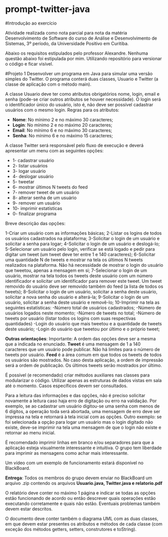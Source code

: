 # prompt-twitter-java

#Introdução ao exercício

Atividade realizada como nota parcial para nota da matéria Desenvolvimento de Software do curso de Análise e Desenvolvimento de Sistemas, 3º período, da Universidade Positivo em Curitiba.

Abaixo os requisitos estipulados pelo professor Alexandre. Nenhuma questão abaixo foi estipulada por mim. Utilizando repositório para versionar o código e ficar visível.


#Projeto 1
Desenvolver um programa em Java para simular uma versão simples do Twitter. O programa
conterá duas classes, Usuario e Twitter (a classe de aplicação com o método main).

A classe Usuario deve ter como atributos obrigatórios nome, login, email e senha (pode-se criar
outros atributos se houver necessidade). O login será o identificador único do usuário, isto é, não
deve ser possível cadastrar usuários com o mesmo login.
Regras para os atributos:
* **Nome**: No mínimo 2 e no máximo 30 caracteres;
* **Login**: No mínimo 2 e no máximo 20 caracteres;
* **Email**: No mínimo 6 e no máximo 30 caracteres;
* **Senha**: No mínimo 6 e no máximo 15 caracteres;


A classe Twitter será responsável pelo fluxo de execução e deverá apresentar um menu com as
seguintes opções:

* 1- cadastrar usuário
* 2- listar usuários
* 3- logar usuário
* 4- deslogar usuário
* 5- tweetar
* 6- mostrar últimos N tweets do feed
* 7- remover tweet de um usuário
* 8- alterar senha de um usuário
* 9- remover um usuário
* 10- imprimir estatísticas
* 0- finalizar programa

Breve descrição das opções:

1-Criar um usuário com as informações básicas;
2-Listar os logins de todos os usuários cadastrados na plataforma;
3-Solicitar o login de um usuário e solicitar a senha para logar;
4-Solicitar o login de um usuário e deslogá-lo;
5-Selecionar um usuário pelo login, verificar se está logado e pedir para digitar um tweet (um tweet
deve ter entre 1 e 140 caracteres);
6-Solicitar uma quantidade N de tweets e mostrar na tela os últimos N tweets realizados na
plataforma. Não há necessidade de mostrar o login do usuário que tweetou, apenas a mensagem em
si;
7-Selecionar o login de um usuário, mostrar na tela todos os tweets deste usuário com um número
identificador e solicitar um identificador para remover este tweet. Um tweet removido do usuário
deve ser removido também do feed (a lista de todos os tweets);
8-Solicitar o login de um usuário, solicitar a senha deste usuário, solicitar a nova senha do usuário e
alterá-la;
9-Solicitar o login de um usuário, solicitar a senha deste usuário e removê-lo;
10-Imprimir na tela as seguintes estatísticas:
-Número total de usuários cadastrados;
-Número de usuários logados neste momento;
-Número de tweets no total;
-Número de tweets por usuário (listar todos os logins com suas respectivas quantidades)
-Login do usuário que mais tweetou e a quantidade de tweets deste usuário;
-Login do usuário que tweetou por último e o próprio tweet;

**Outras orientações**:
Importante: A ordem das opções deve ser a mesma que a indicada no enunciado.
**Tweet** é uma mensagem de 1 a 140 caracteres que um usuário pode publicar. Não há limites para o
número de tweets por usuário.
**Feed** é a área comum em que todos os tweets de todos os usuários são mostrados. No caso desta
aplicação, a ordem de impressão será a ordem de publicação. Os últimos tweets serão mostrados por
último.

É possível (e recomendado) criar métodos auxiliares nas classes para modularizar o código.
Utilizar apenas as estruturas de dados vistas em sala até o momento. Casos específicos devem ser
consultados.

Para a leitura das informações e das opções, não é preciso solicitar novamente a leitura caso haja
erro de digitação ou erro na validação. Por exemplo, se ao cadastrar um usuário digitou-se uma
senha com menos de 6 dígitos, a operação toda será abortada, uma mensagem de erro deve ser
impressa na tela e retornará à tela inicial com as opções. Outro exemplo: se foi selecionada a opção
para logar um usuário mas o login digitado não existe, deve-se imprimir na tela uma mensagem de
que o login não existe e retornar ao menu inicial.

É recomendado imprimir linhas em branco e/ou separadores para que a aplicação esteja visualmente
interessante e intuitiva. O grupo tem liberdade para imprimir as mensagens como achar mais
interessante.

Um vídeo com um exemplo de funcionamento estará disponível no BlackBoard.


**Entrega**:
Todos os membros do grupo devem enviar no BlackBoard um arquivo .zip contendo os arquivos
**Usuario.java, Twitter.java e relatorio.pdf**

O relatório deve conter no máximo 1 página e indicar se todas as opções estão funcionando de
acordo ou então descrever quais operações estão executando corretamente e quais não estão.
Eventuais problemas também devem estar descritos.

O documento deve conter também o diagrama UML com as duas classes, em que devem estar
presentes os atributos e métodos de cada classe (com exceção dos métodos getters, setters,
construtores e toString).
